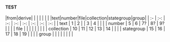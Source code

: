 #### TEST

|from|derive| | | | | |
| |text|number|file|collection|stategroup|group|
| :- | :-: | :-: | :-: | :-: | :-: | :-: | :-: |
| text | 1 | 2 |  | 3 | 4 |  |  |
| number | 5 | 6 | 7? | 8? | 9? |  |  |
| file |  |  |  |  |  |  |  |
| collection | 10 | 11 | 12 | 13 | 14 |  |  |
| stategroup | 15 | 16 | 17 | 18 | 19 |  |  |
| group |  |  |  |  |  |  |  |
